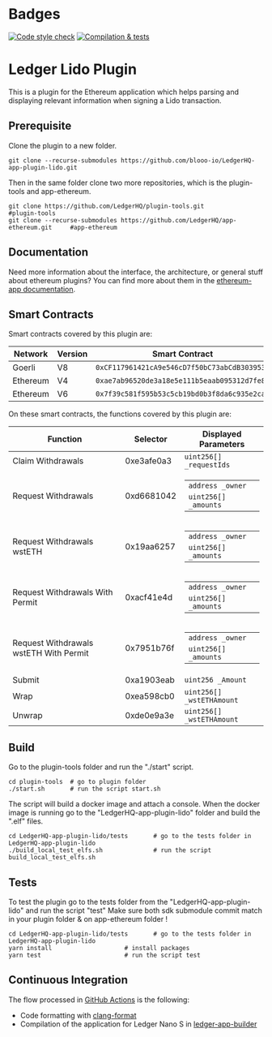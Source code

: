 # Badges

[![Code style check](https://github.com/blooo-io/LedgerHQ-app-plugin-lido/actions/workflows/lint-workflow.yml/badge.svg)](https://github.com/blooo-io/LedgerHQ-app-plugin-lido/actions/workflows/lint-workflow.yml)
[![Compilation & tests](https://github.com/blooo-io/LedgerHQ-app-plugin-lido/actions/workflows/ci-workflow.yml/badge.svg)](https://github.com/blooo-io/LedgerHQ-app-plugin-lido/actions/workflows/ci-workflow.yml)

# Ledger Lido Plugin

This is a plugin for the Ethereum application which helps parsing and displaying relevant information when signing a Lido transaction.

## Prerequisite

Clone the plugin to a new folder.

```shell
git clone --recurse-submodules https://github.com/blooo-io/LedgerHQ-app-plugin-lido.git
```

Then in the same folder clone two more repositories, which is the plugin-tools and app-ethereum.

```shell
git clone https://github.com/LedgerHQ/plugin-tools.git                          #plugin-tools
git clone --recurse-submodules https://github.com/LedgerHQ/app-ethereum.git     #app-ethereum
```

## Documentation

Need more information about the interface, the architecture, or general stuff about ethereum plugins? You can find more about them in the [ethereum-app documentation](https://github.com/LedgerHQ/app-ethereum/blob/master/doc/ethapp_plugins.asc).

## Smart Contracts

Smart contracts covered by this plugin are:

| Network  | Version | Smart Contract                               |
| -------- | ------- | -------------------------------------------- |
| Goerli   | V8      | `0xCF117961421cA9e546cD7f50bC73abCdB3039533` |
| Ethereum | V4      | `0xae7ab96520de3a18e5e111b5eaab095312d7fe84` |
| Ethereum | V6      | `0x7f39c581f595b53c5cb19bd0b3f8da6c935e2ca0` |

On these smart contracts, the functions covered by this plugin are:

| Function                               | Selector   | Displayed Parameters                                                                                                                |
| -------------------------------------- | ---------- | ----------------------------------------------------------------------------------------------------------------------------------- |
| Claim Withdrawals                      | 0xe3afe0a3 | <code>uint256[] \_requestIds</code>                                                                                                 |
| Request Withdrawals                    | 0xd6681042 | <table> <tbody> <tr><td><code>address \_owner</code></td></tr> <tr><td><code>uint256[] \_amounts</code></td></tr> </tbody> </table> |
| Request Withdrawals wstETH             | 0x19aa6257 | <table> <tbody> <tr><td><code>address \_owner</code></td></tr> <tr><td><code>uint256[] \_amounts</code></td></tr> </tbody> </table> |
| Request Withdrawals With Permit        | 0xacf41e4d | <table> <tbody> <tr><td><code>address \_owner</code></td></tr> <tr><td><code>uint256[] \_amounts</code></td></tr> </tbody> </table> |
| Request Withdrawals wstETH With Permit | 0x7951b76f | <table> <tbody> <tr><td><code>address \_owner</code></td></tr> <tr><td><code>uint256[] \_amounts</code></td></tr> </tbody> </table> |
| Submit                                 | 0xa1903eab | <code>uint256 \_Amount</code>                                                                                                       |
| Wrap                                   | 0xea598cb0 | <code>uint256[] \_wstETHAmount</code>                                                                                               |
| Unwrap                                 | 0xde0e9a3e | <code>uint256[] \_wstETHAmount</code>                                                                                               |

## Build

Go to the plugin-tools folder and run the "./start" script.

```shell
cd plugin-tools  # go to plugin folder
./start.sh       # run the script start.sh
```

The script will build a docker image and attach a console.
When the docker image is running go to the "LedgerHQ-app-plugin-lido" folder and build the ".elf" files.

```shell
cd LedgerHQ-app-plugin-lido/tests       # go to the tests folder in LedgerHQ-app-plugin-lido
./build_local_test_elfs.sh              # run the script build_local_test_elfs.sh
```

## Tests

To test the plugin go to the tests folder from the "LedgerHQ-app-plugin-lido" and run the script "test"
Make sure both sdk submodule commit match in your plugin folder & on app-ethereum folder !

```shell
cd LedgerHQ-app-plugin-lido/tests       # go to the tests folder in LedgerHQ-app-plugin-lido
yarn install                    # install packages
yarn test                       # run the script test
```

## Continuous Integration

The flow processed in [GitHub Actions](https://github.com/features/actions) is the following:

- Code formatting with [clang-format](http://clang.llvm.org/docs/ClangFormat.html)
- Compilation of the application for Ledger Nano S in [ledger-app-builder](https://github.com/LedgerHQ/ledger-app-builder)
